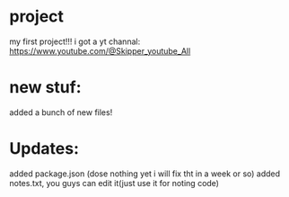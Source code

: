# project
my first project!!!
i got a yt channal: https://www.youtube.com/@Skipper_youtube_All

# new stuf:
added a bunch of new files!

# Updates:
added package.json (dose nothing yet i will fix tht in a week or so)
added notes.txt, you guys can edit it(just use it for noting code)
